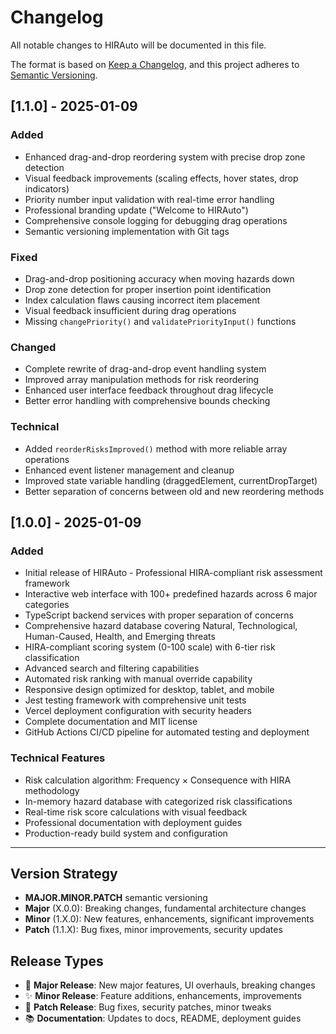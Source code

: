 # Changelog

All notable changes to HIRAuto will be documented in this file.

The format is based on [Keep a Changelog](https://keepachangelog.com/en/1.0.0/),
and this project adheres to [Semantic Versioning](https://semver.org/spec/v2.0.0.html).

## [1.1.0] - 2025-01-09

### Added
- Enhanced drag-and-drop reordering system with precise drop zone detection
- Visual feedback improvements (scaling effects, hover states, drop indicators)
- Priority number input validation with real-time error handling
- Professional branding update ("Welcome to HIRAuto")
- Comprehensive console logging for debugging drag operations
- Semantic versioning implementation with Git tags

### Fixed
- Drag-and-drop positioning accuracy when moving hazards down
- Drop zone detection for proper insertion point identification  
- Index calculation flaws causing incorrect item placement
- Visual feedback insufficient during drag operations
- Missing `changePriority()` and `validatePriorityInput()` functions

### Changed
- Complete rewrite of drag-and-drop event handling system
- Improved array manipulation methods for risk reordering
- Enhanced user interface feedback throughout drag lifecycle
- Better error handling with comprehensive bounds checking

### Technical
- Added `reorderRisksImproved()` method with more reliable array operations
- Enhanced event listener management and cleanup
- Improved state variable handling (draggedElement, currentDropTarget)
- Better separation of concerns between old and new reordering methods

## [1.0.0] - 2025-01-09

### Added
- Initial release of HIRAuto - Professional HIRA-compliant risk assessment framework
- Interactive web interface with 100+ predefined hazards across 6 major categories
- TypeScript backend services with proper separation of concerns
- Comprehensive hazard database covering Natural, Technological, Human-Caused, Health, and Emerging threats
- HIRA-compliant scoring system (0-100 scale) with 6-tier risk classification
- Advanced search and filtering capabilities
- Automated risk ranking with manual override capability
- Responsive design optimized for desktop, tablet, and mobile
- Jest testing framework with comprehensive unit tests
- Vercel deployment configuration with security headers
- Complete documentation and MIT license
- GitHub Actions CI/CD pipeline for automated testing and deployment

### Technical Features
- Risk calculation algorithm: Frequency × Consequence with HIRA methodology
- In-memory hazard database with categorized risk classifications
- Real-time risk score calculations with visual feedback
- Professional documentation with deployment guides
- Production-ready build system and configuration

---

## Version Strategy

- **MAJOR.MINOR.PATCH** semantic versioning
- **Major** (X.0.0): Breaking changes, fundamental architecture changes
- **Minor** (1.X.0): New features, enhancements, significant improvements
- **Patch** (1.1.X): Bug fixes, minor improvements, security updates

## Release Types

- 🚀 **Major Release**: New major features, UI overhauls, breaking changes
- ✨ **Minor Release**: Feature additions, enhancements, improvements  
- 🐛 **Patch Release**: Bug fixes, security patches, minor tweaks
- 📚 **Documentation**: Updates to docs, README, deployment guides
